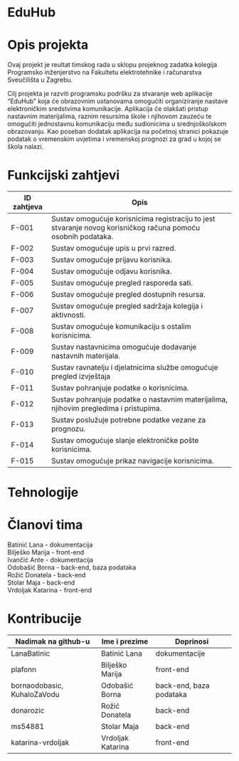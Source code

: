 # EduHub
# Opis projekta
Ovaj projekt je reultat timskog rada u sklopu projeknog zadatka kolegija Programsko inženjerstvo na Fakultetu elektrotehnike i računarstva Sveučilišta u Zagrebu.

Cilj projekta je razviti programsku podršku za stvaranje web aplikacije “EduHub” koja će obrazovnim ustanovama omogućiti organiziranje nastave elektroničkim sredstvima komunikacije. Aplikacija će olakšati pristup nastavnim materijalima, raznim resursima škole i njihovom zauzeću te omogućiti jednostavnu komunikaciju među sudionicima u srednjoškolskom obrazovanju. Kao poseban dodatak aplikacija na početnoj stranici pokazuje podatak o vremenskim uvjetima i vremenskoj prognozi za grad u kojoj se škola nalazi.

# Funkcijski zahtjevi
|ID zahtjeva|Opis|
|-------|---------|
|F-001|Sustav omogućuje korisnicima registraciju to jest stvaranje novog korisničkog računa pomoću osobnih podataka.|
|F-002|Sustav omogućuje upis u prvi razred.|
|F-003|Sustav omogućuje prijavu korisnika.|
|F-004|Sustav omogućuje odjavu korisnika.|
|F-005|Sustav omogućuje pregled rasporeda sati.|
|F-006|Sustav omogućuje pregled dostupnih resursa.|
|F-007|Sustav omogućuje pregled sadržaja kolegija i aktivnosti.|
|F-008|Sustav omogućuje komunikaciju s ostalim korisnicima.|
|F-009|Sustav nastavnicima omogućuje dodavanje nastavnih materijala.|
|F-010|Sustav ravnatelju i djelatnicima službe omogućuje pregled izvještaja|
|F-011|Sustav pohranjuje podatke o korisnicima.|
|F-012|Sustav pohranjuje podatke o nastavnim materijalima, njihovim pregledima i pristupima.|
|F-013|Sustav poslužuje potrebne podatke vezane za prognozu.|
|F-014|Sustav omogućuje slanje elektroničke pošte korisnicima.|
|F-015|Sustav omogućuje prikaz navigacije korisnicima.|

# Tehnologije
# Članovi tima
Batinić Lana - dokumentacija  
Bilješko Marija - front-end       
Ivančić Ante - dokumentacija   
Odobašić Borna - back-end, baza podataka   
Rožić Donatela - back-end    
Stolar Maja - back-end    
Vrdoljak Katarina - front-end 
# Kontribucije
|Nadimak na github-u|Ime i prezime|Doprinosi|
|----|----|----|
|LanaBatinic | Batinić Lana |dokumentacije  |
|plafonn | Bilješko Marija | front-end      |
|bornaodobasic, KuhaloZaVodu | Odobašić Borna | back-end, baza podataka   |
|donarozic |Rožić Donatela | back-end    |
|ms54881 | Stolar Maja | back-end    |
|katarina-vrdoljak |Vrdoljak Katarina | front-end| 
